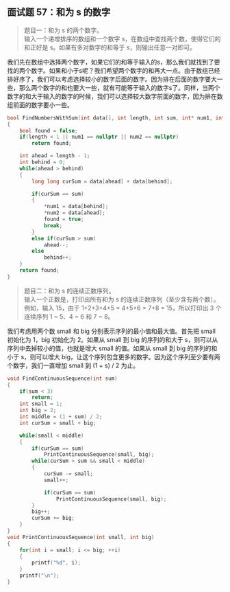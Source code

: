 ## 面试题 57：和为 s 的数字

> 题目一：和为 s 的两个数字。<br>输入一个递增排序的数组和一个数字 s，在数组中查找两个数，使得它们的和正好是 s。如果有多对数字的和等于 s，则输出任意一对即可。

我们先在数组中选择两个数字，如果它们的和等于输入的s，那么我们就找到了要找的两个数字。如果和小于s呢？我们希望两个数字的和再大一点。由于数组已经排好序了，我们可以考虑选择较小的数字后面的数字。因为排在后面的数字要大一些，那么两个数字的和也要大一些，就有可能等于输入的数字s了。同样，当两个数字的和大于输入的数字的时候，我们可以选择较大数字前面的数字，因为排在数组前面的数字要小一些。

```cpp
bool FindNumbersWithSum(int data[], int length, int sum, int* num1, int* num2)
{
    bool found = false;
    if(length < 1 || num1 == nullptr || num2 == nullptr)
        return found;

    int ahead = length - 1;
    int behind = 0;
    while(ahead > behind)
    {
        long long curSum = data[ahead] + data[behind];

        if(curSum == sum)
        {
            *num1 = data[behind];
            *num2 = data[ahead];
            found = true;
            break;
        }
        else if(curSum > sum)
            ahead--;
        else
            behind++;
    }
    return found;
}
```

> 题目二：和为 s 的连续正数序列。<br>输入一个正数是，打印出所有和为 s 的连续正数序列（至少含有两个数）。例如，输入 15，由于 1+2+3+4+5 = 4+5+6 = 7+8 = 15，所以打印出 3 个连续序列 1 ~ 5、4 ~ 6 和 7 ~ 8。

我们考虑用两个数 small 和 big 分别表示序列的最小值和最大值。首先把 small 初始化为 1，big 初始化为 2。如果从 small 到 big 的序列的和大于 s，则可以从序列中去掉较小的值，也就是增大 small 的值。如果从 small 到 big 的序列的和小于 s，则可以增大 big，让这个序列包含更多的数字。因为这个序列至少要有两个数字，我们一直增加 small 到 (1 + s) / 2 为止。

```cpp
void FindContinuousSequence(int sum)
{
    if(sum < 3)
        return;
    int small = 1;
    int big = 2;
    int middle = (1 + sum) / 2;
    int curSum = small + big;

    while(small < middle)
    {
        if(curSum == sum)
            PrintContinuousSequence(small, big);
        while(curSum > sum && small < middle)
        {
            curSum -= small;
            small++;

            if(curSum == sum)
                PrintContinuousSequence(small, big);
        }
        big++;
        curSum += big;
    }
}
void PrintContinuousSequence(int small, int big)
{
    for(int i = small; i <= big; ++i)
    {
        printf("%d", i);
    }
    printf("\n");
}
```